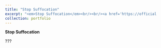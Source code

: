 ```yaml
---
title: "Stop Suffocation"
excerpt: "<em>Stop Suffocation</em><br/><br/><a href='https://official.watchmesuffocate.com/posts/stop-suffocation/' target='_blank'><img src='/images/portfolio/stop_suffocation.png'>"
collection: portfolio
---
```


**Stop Suffocation**

???